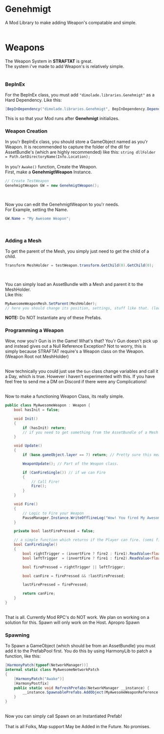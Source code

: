 
# Genehmigt
A Mod Library to make adding Weapon's compatable and simple. <br><br>

# Weapons
The Weapon System in <b>STRAFTAT</b> is great. <br>
The system i've made to add Weapon's is relatively simple. <br><br>

### BepInEx
For the BepInEx class, you must add ```"dimolade.libraries.Genehmigt"``` as a Hard Dependency. Like this: <br>
````cs
[BepInDependency("dimolade.libraries.Genehmigt", BepInDependency.DependencyFlags.HardDependency)]
````
This is so that your Mod runs after <b>Genehmigt</b> initializes.
### Weapon Creation
In you'r BepInEx class, you should store a GameObject named as you'r Weapon.
It is recommended to capture the folder of the dll for AssetBundle's (which are highly recommended) like this: ``string dllFolder = Path.GetDirectoryName(Info.Location);``<br> <br>
In you'r ```Awake()``` function, Create the Weapon. <br>
First, make a <b>GenehmigtWeapon</b> Instance. <br>
````cs
// Create TestWeapon
GenehmigtWeapon GW = new GenehmigtWeapon();
````
<br>

Now you can edit the GenehmigtWeapon to you'r needs. <br>
For Example, setting the Name.

```cs
GW.Name = "My Awesome Weapon";
```
<br>

### Adding a Mesh
To get the parent of the Mesh, you simply just need to get the child of a child.
```cs
Transform MeshHolder = testWeapon.transform.GetChild(0).GetChild(0);
```
<br>

You can simply load an AssetBundle with a Mesh and parent it to the MeshHolder. <br>
Like this: <br>

```cs
MyAwesomeWeaponMesh.SetParent(MeshHolder);
// here you should change its position, settings, stuff like that. (localPosition and stuff).
```
<b>NOTE:</b> Do NOT Instantiate any of these Prefabs. <br>

### Programming a Weapon
Wow, now you'r Gun is in the Game! What's that? You'r Gun doesn't pick up and instead gives out a Null Reference Exception? Not to worry, this is simply because STRAFTAT require's a Weapon class on the Weapon. (Weapon Root not MeshHolder) <br><br>

Now technically you could just use the ```Gun``` class change variables and call it a Day, which is true. However i haven't experimented with this. If you have feel free to send me a DM on Discord if there were any Complications! <br><br>

Now to make a functioning Weapon Class, its really simple. <br>
```cs
public class MyAwesomeWeapon : Weapon {
	bool hasInit = false;

	void Init()
	{
		if (hasInit) return;
		// if you need to get something from the AssetBundle of a Mesh you loaded, do it here. Unity adds children at the End of a Frame.
	}

	void Update()
	{
		if (base.gameObject.layer == 7) return; // Pretty sure this means the Weapon is on the Ground.

		WeaponUpdate(); // Part of the Weapon class.

		if (CanFireSingle()) // if we can Fire
		{
			// Call Fire!
			Fire();
		}
	}

	void Fire()
	{
		// Logic to Fire your Weapon
		PauseManager.Instance.WriteOfflineLog("Wow! You fired My Awesome Weapon!");
	}

	private bool lastFirePressed = false;

	// a simple function which returns if the Player can fire. (semi fire) you can add a debounce to this for a small cooldown
    bool CanFireSingle()
    {
        bool rightTrigger = (invertFire ? fire2 : fire1).ReadValue<float>() > 0.1f && inRightHand;
        bool leftTrigger  = (invertFire ? fire1 : fire2).ReadValue<float>() > 0.1f && inLeftHand;

        bool firePressed = rightTrigger || leftTrigger;

        bool canFire = firePressed && !lastFirePressed;

        lastFirePressed = firePressed;

        return canFire;
    }
}
```
<br>
That is all. Currently Mod RPC's do NOT work. We plan on working on a solution for this. Spawn will only work on the Host. Apropro Spawn

### Spawning

To Spawn a GameObject (which should be from an AssetBundle) you must add it to the PrefabPool first. You do this by using HarmonyLib to patch a function, like this:
```cs
[HarmonyPatch(typeof(NetworkManager))]
internal static class MyAwesomeNetworkPatch
{
    [HarmonyPatch("Awake")]
    [HarmonyPostfix]
    public static void RefreshPrefabs(NetworkManager __instance) {
        __instance.SpawnablePrefabs.AddObject(MyAwesomeWeaponReference.GetComponent<NetworkObject>());
    }
}
```
<br>
Now you can simply call Spawn on an Instantiated Prefab!
<br><br>
That is all Folks, Map support May be Added in the Future. No promises.